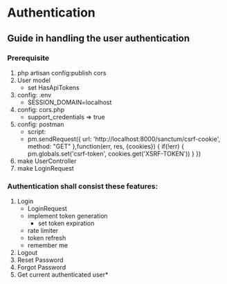 # Authentication

## Guide in handling the user authentication 

### Prerequisite
1. php artisan config:publish cors
2. User model
   - set HasApiTokens
3. config: .env
   - SESSION_DOMAIN=localhost 
4. config: cors.php
   - support_credentials => true
5. config: postman
   - script: 
    - pm.sendRequest({
        url: 'http://localhost:8000/sanctum/csrf-cookie',
        method: "GET"
        },function(err, res, {cookies}) {
         if(!err) {
            pm.globals.set('csrf-token', cookies.get('XSRF-TOKEN'))
            }
        })
6. make UserController 
7. make LoginRequest

### Authentication shall consist these features:

1. Login
   - LoginRequest
   - implement token generation
     - set token expiration 
   - rate limiter
   - token refresh 
   - remember me 
2. Logout 
3. Reset Password 
4. Forgot Password
5. Get current authenticated user*